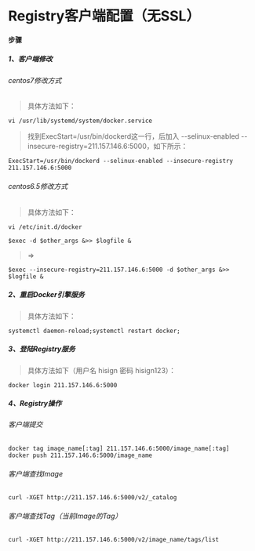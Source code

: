 # Registry客户端配置（无SSL）

#### 步骤
##### 1、客户端修改
###### centos7修改方式
>具体方法如下：
> 
    vi /usr/lib/systemd/system/docker.service
>找到ExecStart=/usr/bin/dockerd这一行，后加入 --selinux-enabled --insecure-registry=211.157.146.6:5000，如下所示：
> 
    ExecStart=/usr/bin/dockerd --selinux-enabled --insecure-registry 211.157.146.6:5000

###### centos6.5修改方式
>具体方法如下：
> 
    vi /etc/init.d/docker
> 
> 
> 
    $exec -d $other_args &>> $logfile &
> 
>=>
> 
    $exec --insecure-registry=211.157.146.6:5000 -d $other_args &>> $logfile &

##### 2、重启Docker引擎服务
>具体方法如下：
> 
    systemctl daemon-reload;systemctl restart docker;

##### 3、登陆Registry服务
>具体方法如下（用户名 hisign 密码 hisign123）：
> 
    docker login 211.157.146.6:5000

##### 4、Registry操作
###### 客户端提交
    docker tag image_name[:tag] 211.157.146.6:5000/image_name[:tag]
    docker push 211.157.146.6:5000/image_name

###### 客户端查找Image
    curl -XGET http://211.157.146.6:5000/v2/_catalog

###### 客户端查找Tag（当前Image的Tag）
    curl -XGET http://211.157.146.6:5000/v2/image_name/tags/list
